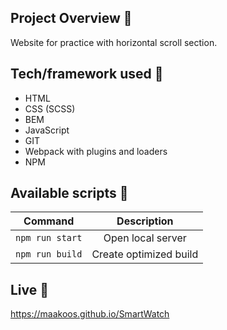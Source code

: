 ## Project Overview 🎉

Website for practice with horizontal scroll section.

## Tech/framework used 🔧

- HTML
- CSS (SCSS)
- BEM
- JavaScript
- GIT
- Webpack with plugins and loaders
- NPM


## Available scripts 💾

| Command         |      Description       |
| --------------- | :--------------------: |
| `npm run start` |   Open local server    |
| `npm run build` | Create optimized build |

## Live 📍

https://maakoos.github.io/SmartWatch
